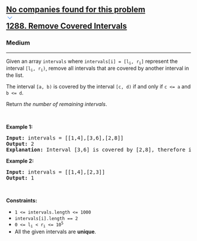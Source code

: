 <h2><a href="https://leetcode.com/problems/remove-covered-intervals/"><div id="big-omega-company-tags"><div id="big-omega-topbar"><div class="companyTagsContainer" style="overflow-x: scroll; flex-wrap: nowrap;"><div class="companyTagsContainer--tag">No companies found for this problem</div></div><div class="companyTagsContainer--chevron"><div><svg version="1.1" id="icon" xmlns="http://www.w3.org/2000/svg" xmlns:xlink="http://www.w3.org/1999/xlink" x="0px" y="0px" viewBox="0 0 32 32" fill="#4087F1" xml:space="preserve" style="width: 20px;"><polygon points="16,22 6,12 7.4,10.6 16,19.2 24.6,10.6 26,12 "></polygon><rect id="_x3C_Transparent_Rectangle_x3E_" class="st0" fill="none" width="32" height="32"></rect></svg></div></div></div></div>1288. Remove Covered Intervals</a></h2><h3>Medium</h3><hr><div><p>Given an array <code>intervals</code> where <code>intervals[i] = [l<sub>i</sub>, r<sub>i</sub>]</code> represent the interval <code>[l<sub>i</sub>, r<sub>i</sub>)</code>, remove all intervals that are covered by another interval in the list.</p>

<p>The interval <code>[a, b)</code> is covered by the interval <code>[c, d)</code> if and only if <code>c &lt;= a</code> and <code>b &lt;= d</code>.</p>

<p>Return <em>the number of remaining intervals</em>.</p>

<p>&nbsp;</p>
<p><strong class="example">Example 1:</strong></p>

<pre><strong>Input:</strong> intervals = [[1,4],[3,6],[2,8]]
<strong>Output:</strong> 2
<strong>Explanation:</strong> Interval [3,6] is covered by [2,8], therefore it is removed.
</pre>

<p><strong class="example">Example 2:</strong></p>

<pre><strong>Input:</strong> intervals = [[1,4],[2,3]]
<strong>Output:</strong> 1
</pre>

<p>&nbsp;</p>
<p><strong>Constraints:</strong></p>

<ul>
	<li><code>1 &lt;= intervals.length &lt;= 1000</code></li>
	<li><code>intervals[i].length == 2</code></li>
	<li><code>0 &lt;= l<sub>i</sub> &lt; r<sub>i</sub> &lt;= 10<sup>5</sup></code></li>
	<li>All the given intervals are <strong>unique</strong>.</li>
</ul>
</div>